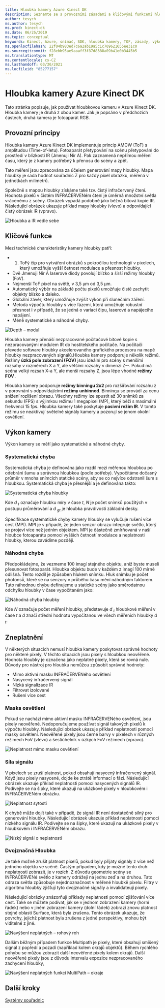 ```yaml
---
title: Hloubka kamery Azure Kinect DK
description: Seznamte se s provozními zásadami a klíčovými funkcemi hloubkové kamery ve službě Azure Kinect DK.
author: tesych
ms.author: tesych
ms.prod: kinect-dk
ms.date: 06/26/2019
ms.topic: conceptual
keywords: Kinect, Azure, snímač, SDK, hloubka kamery, TOF, zásady, výkon, neplatnost
ms.openlocfilehash: 22f04b983ed7c6a2ab19a5c1c709621655ee31c0
ms.sourcegitcommit: f28ebb95ae9aaaff3f87d8388a09b41e0b3445b5
ms.translationtype: MT
ms.contentlocale: cs-CZ
ms.lasthandoff: 03/30/2021
ms.locfileid: "85277157"
---
```

# <a name="azure-kinect-dk-depth-camera"></a>Hloubka kamery Azure Kinect DK

Tato stránka popisuje, jak používat hloubkovou kameru v Azure Kinect DK. Hloubka kamery je druhá z obou kamer. Jak je popsáno v předchozích částech, druhá kamera je fotoaparát RGB.  

## <a name="operating-principles"></a>Provozní principy

Hloubka kamery Azure Kinect DK implementuje princip AMCW (ToF) s amplitudou (Time-of-letu). Fotoaparát přetypování na scénu přetypování do prostředí v blízkosti IR (Jmenuji Nir A). Pak zaznamená nepřímou měření času, který je z kamery potřebný k přenosu do scény a zpět.

Tato měření jsou zpracována za účelem generování mapy hloubky. Mapa hloubky je sada hodnot souřadnic Z pro každý pixel obrázku, měřená v jednotkách milimetrů.

Společně s mapou hloubky získáme také tzv. čistý infračervený čtení. Hodnota pixelů v čistém INFRAČERVENém čtení je úměrná množství světla vrácenému z scény. Obrázek vypadá podobně jako běžná bitová kopie IR. Následující obrázek ukazuje příklad mapy hloubky (vlevo) a odpovídající čistý obrázek IR (vpravo).

![Hloubka a IR vedle sebe](./media/concepts/depth-camera-depth-ir.png)

## <a name="key-features"></a>Klíčové funkce

Mezi technické charakteristiky kamery hloubky patří:

- 1. ToFý čip pro vytváření obrázků s pokročilou technologií v pixelech, který umožňuje vyšší četnost modulace a přesnost hloubky.
- Dvě Jmenuji Nir A laserové diody povolují blízko a širší režimy hloubky (FoV).
- Nejmenší ToF pixel na světě, v 3,5 μm od 3,5 μm.
- Automatický výběr na základě počtu pixelů umožňuje čistě zachytit objekty blízko a daleko.
- Globální závěr, který umožňuje zvýšit výkon při slunečním záření.
- Metoda výpočtu hloubky s více fázemi, která umožňuje robustní přesnost i v případě, že se jedná o variaci čipu, laserové a napájecího napájení.
- Méně systematické a náhodné chyby.

![Depth – modul](./media/concepts/depth-camera-depth-module.jpg)

Hloubka kamery přenáší nezpracované počítačové bitové kopie s nezpracovanými modulem IR do hostitelského počítače. Na počítači převede software hloubky akcelerovaného grafického procesoru na mapě hloubky nezpracovaných signálů.Hloubka kamery podporuje několik režimů. Režimy **úzká pole zobrazení (FOV)** jsou ideální pro scény s menšími rozsahy v rozměrech X a Y, ale většími rozsahy v dimenzi Z--. Pokud má scéna velký rozsah X-a Y, ale menší rozsahy Z, jsou lépe vhodné **režimy FOV** .

Hloubka kamery podporuje **režimy binningu 2x2** pro rozšiřování rozsahu z v porovnání s odpovídajícími **režimy unbinned**. Binningu se provádí za cenu snížení rozlišení obrazu. Všechny režimy lze spustit až 30 snímků za sekundu (FPS) s výjimkou režimu 1 megapixel (MP), který běží s maximální frekvencí 15 fps. Hloubka kamery také poskytuje **pasivní režim IR**. V tomto režimu se neaktivují světelné signály kamery a pozorují se jenom okolní osvětlení.

## <a name="camera-performance"></a>Výkon kamery

Výkon kamery se měří jako systematické a náhodné chyby.

### <a name="systematic-error"></a>Systematická chyba

Systematická chyba je definována jako rozdíl mezi měřenou hloubkou po odebrání šumu a správnou hloubkou (podle potřeby). Vypočítáme dočasný průměr v mnoha snímcích statické scény, aby se co nejvíce odstranil šum s hloubkou. Systematická chyba je přesnější a je definována takto:

![Systematická chyba hloubky](./media/concepts/depth-camera-systematic-error.png)

Kde *d <sub>t</sub>* označuje hloubku míry v čase *t*, *N* je počet snímků použitých v postupu průměrování a *d <sub>gt</sub>* je hloubka pravdivosti základní desky.

Specifikace systematické chyby kamery hloubky se vylučuje rušení více cest (MPI). MPI je v případě, že jeden senzor obrazu integruje světlo, který se projeví více než jedním objektem. MPI je částečně zmírňovaná v naší hloubce fotoaparátu pomocí vyšších četností modulace a neplatnosti hloubky, kterou zavádíme později.

### <a name="random-error"></a>Náhodná chyba

Předpokládejme, že vezmeme 100 imagí stejného objektu, aniž byste museli přesunovat fotoaparát. Hloubka objektu bude v každém z imagí 100 mírně odlišná. Tento rozdíl je způsoben hlukem snímku. Hluk snímku je počet photonsů, které se na senzory v průběhu času mění náhodným faktorem. Tuto náhodnou chybu definujeme u statické scény jako směrodatnou odchylku hloubky v čase vypočítaném jako:

![Náhodná chyba hloubky](./media/concepts/depth-camera-random-error.png)

Kde *N* označuje počet měření hloubky, představuje *d <sub>t</sub>* hloubkové měření v čase *t* a *d* značí střední hodnotu vypočítanou ve všech měřeních hloubky *d <sub>t</sub>*.

## <a name="invalidation"></a>Zneplatnění

V některých situacích nemusí hloubka kamery poskytovat správné hodnoty pro některé pixely. V těchto situacích jsou pixely s hloubkou neověřené. Hodnota hloubky je označena jako neplatné pixely, která se rovná nule. Důvody pro nástroj pro hloubku nemůžou způsobit správné hodnoty:

- Mimo aktivní masku INFRAČERVENého osvětlení
- Nasycený infračervený signál
- Nízká signalizace IR
- Filtrovat izolované
- Rušení více cest

### <a name="illumination-mask"></a>Maska osvětlení

Pokud se nachází mimo aktivní masku INFRAČERVENého osvětlení, jsou pixely neověřené. Nedoporučujeme používat signál takových pixelů k výpočtu hloubky. Následující obrázek ukazuje příklad neplatnosti pomocí masky osvětlení. Neověřené pixely jsou černé barvy v pixelech v různých režimech FoV (vlevo) a šestiúhelník v úzkých FoV režimech (vpravo).

![Neplatnost mimo masku osvětlení](./media/concepts/depth-camera-invalidation-illumination-mask.png)

### <a name="signal-strength"></a>Síla signálu

V pixelech se zruší platnost, pokud obsahují nasycený infračervený signál. Když jsou pixely nasycené, dojde ke ztrátě informací o fázi. Následující obrázek ukazuje příklad neplatnosti pomocí nasycených signálů IR. Podívejte se na šipky, které ukazují na ukázkové pixely v hloubkovém i INFRAČERVENém obrázku.

![Neplatnost sytosti](./media/concepts/depth-camera-invalidation-saturation.png)

K chybě může dojít také v případě, že signál IR není dostatečně silný pro generování hloubky. Následující obrázek ukazuje příklad neplatnosti pomocí nízkého signálu IR. Podívejte se na šipky, které ukazují na ukázkové pixely v hloubkovém i INFRAČERVENém obrazu.

![Nízký signál o neplatnosti](./media/concepts/depth-camera-invalidation-low-signal.png)

### <a name="ambiguous-depth"></a>Dvojznačná Hloubka

Je také možné zrušit platnost pixelů, pokud byly přijaty signály z více než jednoho objektu ve scéně. Častým případem, kdy je možné tento druh neplatnosti zobrazit, je v rozích.  Z důvodu geometrie scény se INFRAČERVENé světlo z kamery odrážejí na jednu zeď a na druhou. Tato odraza světla způsobuje nejednoznačnost v měřené hloubkě pixelu. Filtry v algoritmu hloubky zjišťují tyto dvojznačné signály a invalidateují pixely.

Následující obrázky znázorňují příklady neplatnosti pomocí zjišťování více cest. Také se můžete podívat, jak se v jednom zobrazení kamery (horní řádek) nebo v jiném zobrazení kamery (dolní řádek) zobrazí znovu platnost stejné oblasti Surface, která byla zrušena. Tento obrázek ukazuje, že povrchy, jejichž platnost byla zrušena z jedné perspektivy, mohou být viditelné z jiné.

![Navýšení neplatných – rohový roh](./media/concepts/depth-camera-invalidation-multipath.png)

Dalším běžným případem funkce Multipath je pixely, které obsahují smíšený signál z popředí a pozadí (například kolem okrajů objektů). Během rychlého pohybu se můžou zobrazit další neověřené pixely kolem okrajů. Další neověřené pixely jsou z důvodu intervalu expozice nezpracovaného zachycení hloubky,

![Navýšení neplatných funkcí MultiPath – okraje](./media/concepts/depth-camera-invalidation-edge.png)

## <a name="next-steps"></a>Další kroky

[Systémy souřadnic](coordinate-systems.md)
